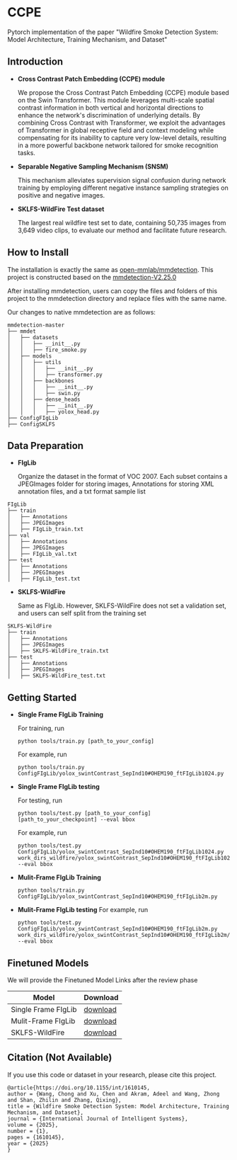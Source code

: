 # CCPE
Pytorch implementation of the paper "Wildfire Smoke Detection System: Model Architecture, Training Mechanism, and Dataset"

## Introduction
- **Cross Contrast Patch Embedding (CCPE) module**

    We propose the Cross Contrast Patch Embedding (CCPE) module based on the Swin Transformer. This module leverages multi-scale spatial contrast information in both vertical and horizontal directions to enhance the network's discrimination of underlying details. By combining Cross Contrast with Transformer, we exploit the advantages of Transformer in global receptive field and context modeling while compensating for its inability to capture very low-level details, resulting in a more powerful backbone network tailored for smoke recognition tasks.

- **Separable Negative Sampling Mechanism (SNSM)**
 
    This mechanism alleviates supervision signal confusion during network training by employing different negative instance sampling strategies on positive and negative images.

- **SKLFS-WildFire Test dataset**
 
     The largest real wildfire test set to date, containing 50,735 images from 3,649 video clips, to evaluate our method and facilitate future research.



## How to Install
The installation is exactly the same as [open-mmlab/mmdetection](https://github.com/open-mmlab/mmdetection). This project is constructed based on the [mmdetection-V2.25.0](https://github.com/open-mmlab/mmdetection/tree/2.x)

After installing mmdetection, users can copy the files and folders of this project to the mmdetection directory and replace files with the same name. 

Our changes to native mmdetection are as follows:
```
mmdetection-master
├── mmdet
│   ├── datasets
│   │   ├── __init__.py
│   │   ├── fire_smoke.py
│   ├── models
│   │   ├── utils
│   │   │   ├── __init__.py
│   │   │   ├── transformer.py
│   │   ├── backbones
│   │   │   ├── __init__.py
│   │   │   ├── swin.py
│   │   ├── dense_heads
│   │   │   ├── __init__.py
│   │   │   ├── yolox_head.py
├── ConfigFIgLib
├── ConfigSKLFS
```

## Data Preparation
- **FIgLib**

  Organize the dataset in the format of VOC 2007. Each subset contains a JPEGImages folder for storing images, Annotations for storing XML annotation files, and a txt format sample list
```
FIgLib
├── train
│   ├── Annotations
│   ├── JPEGImages
│   ├── FIgLib_train.txt
├── val
│   ├── Annotations
│   ├── JPEGImages
│   ├── FIgLib_val.txt
├── test
│   ├── Annotations
│   ├── JPEGImages
│   ├── FIgLib_test.txt
```
- **SKLFS-WildFire**
  
  Same as FIgLib. However, SKLFS-WildFire does not set a validation set, and users can self split from the training set
```
SKLFS-WildFire
├── train
│   ├── Annotations
│   ├── JPEGImages
│   ├── SKLFS-WildFire_train.txt
├── test
│   ├── Annotations
│   ├── JPEGImages
│   ├── SKLFS-WildFire_test.txt
```

## Getting Started
- **Single Frame FIgLib Training**

  For training, run
  ```Shell
  python tools/train.py [path_to_your_config] 
  ```
  For example, run
  ```Shell
  python tools/train.py ConfigFIgLib/yolox_swintContrast_SepInd10#OHEM190_ftFIgLib1024.py
  ```

- **Single Frame FIgLib testing**

  For testing, run
    ```Shell
    python tools/test.py [path_to_your_config]  [path_to_your_checkpoint] --eval bbox
    ```


  For example, run
  ```Shell
  python tools/test.py ConfigFIgLib/yolox_swintContrast_SepInd10#OHEM190_ftFIgLib1024.py work_dirs_wildfire/yolox_swintContrast_SepInd10#OHEM190_ftFIgLib1024/epoch_80.pth   --eval bbox
  ```

- **Mulit-Frame FIgLib Training**

    ```Shell
    python tools/train.py ConfigFIgLib/yolox_swintContrast_SepInd10#OHEM190_ftFIgLib2m.py
    ```

- **Mulit-Frame FIgLib testing**
  For example, run
  ```Shell
  python tools/test.py ConfigFIgLib/yolox_swintContrast_SepInd10#OHEM190_ftFIgLib2m.py work_dirs_wildfire/yolox_swintContrast_SepInd10#OHEM190_ftFIgLib2m/epoch_30.pth   --eval bbox
  ```


## Finetuned Models
We will provide the Finetuned Model Links after the review phase

| Model                 | Download     |
|-----------------------|--------------|
| Single Frame FIgLib   | [download]() |
| Mulit-Frame FIgLib    |[download]()  |
| SKLFS-WildFire    |[download]()  |





## Citation (Not Available)

If you use this code or dataset in your research, please cite this project.

```
@article{https://doi.org/10.1155/int/1610145,
author = {Wang, Chong and Xu, Chen and Akram, Adeel and Wang, Zhong and Shan, Zhilin and Zhang, Qixing},
title = {Wildfire Smoke Detection System: Model Architecture, Training Mechanism, and Dataset},
journal = {International Journal of Intelligent Systems},
volume = {2025},
number = {1},
pages = {1610145},
year = {2025}
}
```


